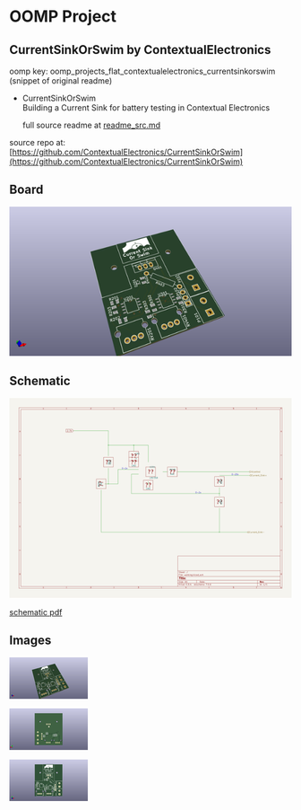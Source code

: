 # OOMP Project  
## CurrentSinkOrSwim  by ContextualElectronics  
  
oomp key: oomp_projects_flat_contextualelectronics_currentsinkorswim  
(snippet of original readme)  
  
- CurrentSinkOrSwim  
Building a Current Sink for battery testing in Contextual Electronics  
  
  full source readme at [readme_src.md](readme_src.md)  
  
source repo at: [https://github.com/ContextualElectronics/CurrentSinkOrSwim](https://github.com/ContextualElectronics/CurrentSinkOrSwim)  
## Board  
  
[![working_3d.png](working_3d_600.png)](working_3d.png)  
## Schematic  
  
[![working_schematic.png](working_schematic_600.png)](working_schematic.png)  
  
[schematic pdf](working_schematic.pdf)  
## Images  
  
[![working_3d.png](working_3d_140.png)](working_3d.png)  
  
[![working_3d_back.png](working_3d_back_140.png)](working_3d_back.png)  
  
[![working_3d_front.png](working_3d_front_140.png)](working_3d_front.png)  
